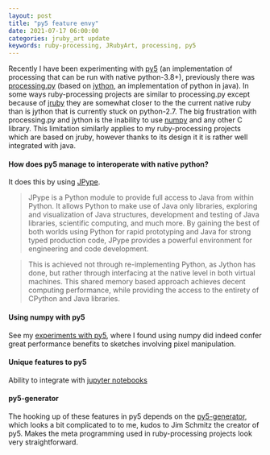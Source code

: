 ```yaml
---
layout: post
title: "py5 feature envy"
date: 2021-07-17 06:00:00
categories: jruby_art update
keywords: ruby-processing, JRubyArt, processing, py5
---
```

Recently I have been experimenting with [py5][py5] (an implementation of processing that can be run with native python-3.8+), previously there was [processing.py][processing.py] (based on [jython][jython], an implementation of python in java). In some ways ruby-processing projects are similar to processing.py except because of [jruby][jruby] they are somewhat closer to the the current native ruby than is jython that is currently stuck on python-2.7. The big frustration with processing.py and jython is the inability to use [numpy][numpy] and any other C library. This limitation similarly applies to my ruby-processing projects which are based on jruby, however thanks to its design it it is rather well integrated with java.

#### How does py5 manage to interoperate with native python?
It does this by using [JPype][JPype].
>JPype is a Python module to provide full access to Java from within Python. It allows Python to make use of Java only libraries, exploring and visualization of Java structures, development and testing of Java libraries, scientific computing, and much more. By gaining the best of both worlds using Python for rapid prototyping and Java for strong typed production code, JPype provides a powerful environment for engineering and code development.

>This is achieved not through re-implementing Python, as Jython has done, but rather through interfacing at the native level in both virtual machines. This shared memory based approach achieves decent computing performance, while providing the access to the entirety of CPython and Java libraries.

#### Using numpy with py5

See my [experiments with py5][expts], where I found using numpy did indeed confer great performance benefits to sketches involving pixel manipulation.

#### Unique features to py5

Ability to integrate with [jupyter notebooks][jupyter]

#### py5-generator

The hooking up of these features in py5 depends on the [py5-generator][py5generator], which looks a bit complicated to to me, kudos to Jim Schmitz the creator of py5. Makes the meta programming used in ruby-processing projects look very straightforward.


[py5generator]:https://github.com/hx2A/py5generator
[jupyter]:https://jupyter.org/
[expts]:https://github.com/monkstone/py5-examples
[numpy]:https://numpy.org/
[jruby]:https://www.jruby.org/
[jython]:https://www.jython.org/
[processing.py]:https://github.com/jdf/processing.py#python-mode-for-processing
[py5]:http://py5.ixora.io/
[JPype]:https://github.com/jpype-project/jpype/
